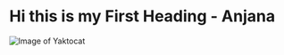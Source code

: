# Hi this is my First Heading - Anjana
![Image of Yaktocat](https://octodex.github.com/images/yaktocat.png)
